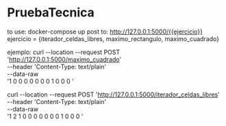 # PruebaTecnica
to use:
docker-compose up
post to:
http://127.0.0.1:5000/{{ejercicio}}
ejercicio = {iterador_celdas_libres, maximo_rectangulo, maximo_cuadrado}


ejemplo:
curl --location --request POST 'http://127.0.0.1:5000/maximo_cuadrado' \
--header 'Content-Type: text/plain' \
--data-raw \
'1 0 0 0 
0 0 0 0 
1 0 0 0 '

curl --location --request POST 'http://127.0.0.1:5000/iterador_celdas_libres' \
--header 'Content-Type: text/plain' \
--data-raw \
'1 2
1 0 0 0 
0 0 0 0 
1 0 0 0 '
